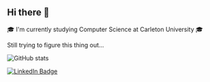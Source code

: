 ## Hi there 👋

🎓 I'm currently studying Computer Science at Carleton University 🎓  
  
  Still trying to figure this thing out...

![GitHub stats](https://github-readme-stats.vercel.app/api?username=davidade6&show_icons=true)

<div id="badges">
  <a href="https://www.linkedin.com/in/adeniyi-david/">
    <img src="https://img.shields.io/badge/LinkedIn-blue?style=for-the-badge&logo=linkedin&logoColor=white" alt="LinkedIn Badge"/>
  </a>

<!--
**DavidAde6/DavidAde6** is a ✨ _special_ ✨ repository because its `README.md` (this file) appears on your GitHub profile.

Here are some ideas to get you started:

- 🔭 I’m currently working on ...
- 🌱 I’m currently learning ...
- 👯 I’m looking to collaborate on ...
- 🤔 I’m looking for help with ...
- 💬 Ask me about ...
- 📫 How to reach me: ...
- 😄 Pronouns: ...
- ⚡ Fun fact: ...
-->

